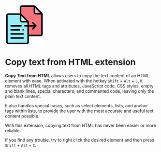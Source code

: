 ![](store/128.png)
# Copy text from HTML extension
 
**Copy Text from HTML** allows users to copy the text content of an HTML element with ease. When activated with the hotkey `Shift` + `Alt` + `C`, it removes all HTML tags and attributes, JavaScript code, CSS styles, empty and blank lines, special characters, and commented code, leaving only the plain text content. 

It also handles special cases, such as select elements, lists, and anchor tags within lists, to provide the user with the most accurate and useful text content possible. 

With this extension, copying text from HTML has never been easier or more reliable.

If you find any trouble, try to right click the desired element and then press `Shift` + `Alt` + `C`.

